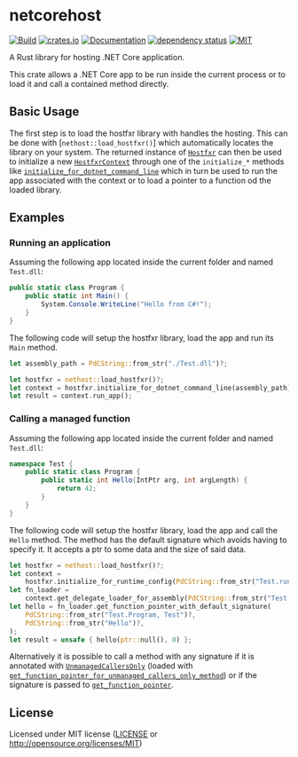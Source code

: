 # netcorehost

[![Build](https://github.com/OpenByteDev/netcorehost/actions/workflows/build.yml/badge.svg)](https://github.com/OpenByteDev/netcorehost/actions/workflows/build.yml)
[![crates.io](https://img.shields.io/crates/v/netcorehost.svg)](https://crates.io/crates/netcorehost)
[![Documentation](https://docs.rs/netcorehost/badge.svg)](https://docs.rs/netcorehost)
[![dependency status](https://deps.rs/repo/github/openbytedev/netcorehost/status.svg)](https://deps.rs/repo/github/openbytedev/netcorehost)
[![MIT](https://img.shields.io/crates/l/netcorehost.svg)](https://github.com/OpenByteDev/netcorehost/blob/master/LICENSE)

A Rust library for hosting .NET Core application.

This crate allows a .NET Core app to be run inside the current process or to load it and call a contained method directly.

## Basic Usage
The first step is to load the hostfxr library with handles the hosting. This can be done with [`nethost::load_hostfxr()`]
which automatically locates the library on your system. The returned instance of [`Hostfxr`] can then be used to initialize
a new [`HostfxrContext`] through one of the `initialize_*` methods like [`initialize_for_dotnet_command_line`]
which in turn be used to run the app associated with the context or to load a pointer to a function od the loaded library.

## Examples
### Running an application
Assuming the following app located inside the current folder and named `Test.dll`:
```cs
public static class Program {
    public static int Main() {
        System.Console.WriteLine("Hello from C#!");
    }
}
```
The following code will setup the hostfxr library, load the app and run its `Main` method.
```rust
let assembly_path = PdCString::from_str("./Test.dll")?;

let hostfxr = nethost::load_hostfxr()?;
let context = hostfxr.initialize_for_dotnet_command_line(assembly_path)?;
let result = context.run_app();
```
### Calling a managed function
Assuming the following app located inside the current folder and named `Test.dll`:
```cs
namespace Test {
    public static class Program {
        public static int Hello(IntPtr arg, int argLength) {
            return 42;
        }
    }
}
```
The following code will setup the hostfxr library, load the app and call the `Hello` method.
The method has the default signature which avoids having to specify it. It accepts a ptr to some data and the size of said data.
```rust
let hostfxr = nethost::load_hostfxr()?;
let context =
    hostfxr.initialize_for_runtime_config(PdCString::from_str("Test.runtimeconfig.json")?)?;
let fn_loader =
    context.get_delegate_loader_for_assembly(PdCString::from_str("Test.dll")?)?;
let hello = fn_loader.get_function_pointer_with_default_signature(
    PdCString::from_str("Test.Program, Test")?,
    PdCString::from_str("Hello")?,
);
let result = unsafe { hello(ptr::null(), 0) };
```

Alternatively it is possible to call a method with any signature if it is annotated with [`UnmanagedCallersOnly`] (loaded with
[`get_function_pointer_for_unmanaged_callers_only_method`]) or if the signature is passed to [`get_function_pointer`].

[`Hostfxr`]: crate::hostfxr::Hostfxr
[`HostfxrContext`]: crate::hostfxr::HostfxrContext
[`initialize_for_dotnet_command_line`]: crate::hostfxr::Hostfxr::initialize_for_dotnet_command_line
[`UnmanagedCallersOnly`]: https://docs.microsoft.com/en-us/dotnet/api/system.runtime.interopservices.unmanagedcallersonlyattribute
[`get_function_pointer_for_unmanaged_callers_only_method`]: crate::hostfxr::AssemblyDelegateLoader::get_function_pointer_for_unmanaged_callers_only_method
[`get_function_pointer`]: crate::hostfxr::AssemblyDelegateLoader::get_function_pointer

## License
Licensed under MIT license ([LICENSE](https://github.com/OpenByteDev/netcorehost/blob/master/LICENSE) or http://opensource.org/licenses/MIT)
